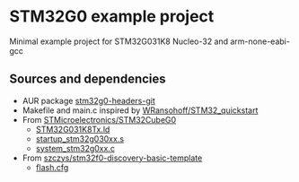 # STM32G0 example project

Minimal example project for STM32G031K8 Nucleo-32 and arm-none-eabi-gcc

## Sources and dependencies

- AUR package [stm32g0-headers-git](https://aur.archlinux.org/packages/stm32g0-headers-git)
- Makefile and main.c inspired by [WRansohoff/STM32_quickstart](https://github.com/WRansohoff/STM32_quickstart/tree/d8c2a2328ed44e3319bcd777cfe0c3b95022fac9)
- From [STMicroelectronics/STM32CubeG0](https://github.com/STMicroelectronics/STM32CubeG0/tree/v1.6.1)
    - [STM32G031K8Tx.ld](https://github.com/STMicroelectronics/STM32CubeG0/blob/v1.6.1/Projects/NUCLEO-G031K8/Examples/ADC/ADC_ContinuousConversion_TriggerSW/STM32CubeIDE/STM32G031K8TX_FLASH.ld)
    - [startup_stm32g030xx.s](https://github.com/STMicroelectronics/STM32CubeG0/blob/v1.6.1/Drivers/CMSIS/Device/ST/STM32G0xx/Source/Templates/gcc/startup_stm32g030xx.s)
    - [system_stm32g0xx.c](https://github.com/STMicroelectronics/STM32CubeG0/blob/v1.6.1/Projects/NUCLEO-G031K8/Examples_LL/LPTIM/LPTIM_PulseCounter_Init/Src/system_stm32g0xx.c)
- From [szczys/stm32f0-discovery-basic-template](https://github.com/szczys/stm32f0-discovery-basic-template/tree/d29476db3aa759bbad4cb432c883b14d99ac56da)
    - [flash.cfg](https://github.com/szczys/stm32f0-discovery-basic-template/blob/d29476db3aa759bbad4cb432c883b14d99ac56da/extra/stm32f0-openocd.cfg)
